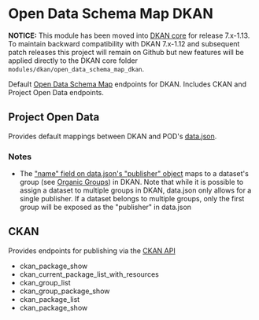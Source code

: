 Open Data Schema Map DKAN
=========================

**NOTICE:** This module has been moved into [DKAN core](https://github.com/NuCivic/dkan) for release 7.x-1.13. To maintain backward compatibility with DKAN 7.x-1.12 and subsequent patch releases this project will remain on Github but new features will be applied directly to the DKAN core folder `modules/dkan/open_data_schema_map_dkan`.

Default [Open Data Schema Map](https://github.com/NuCivic/open_data_schema_map) endpoints for DKAN. Includes CKAN and Project Open Data endpoints.

## Project Open Data

Provides default mappings between DKAN and POD's [data.json](https://project-open-data.cio.gov/v1.1/schema/).

### Notes

* The ["name" field on data.json's "publisher" object](https://project-open-data.cio.gov/v1.1/schema/#publisher) maps to a dataset's group (see [Organic Groups](https://www.drupal.org/project/og)) in DKAN. Note that while it is possible to assign a dataset to multiple groups in DKAN, data.json only allows for a single publisher. If a dataset belongs to multiple groups, only the first group will be exposed as the "publisher" in data.json

## CKAN

Provides endpoints for publishing via the [CKAN API](http://docs.ckan.org/en/latest/api/)

* ckan_package_show
* ckan_current_package_list_with_resources
* ckan_group_list
* ckan_group_package_show
* ckan_package_list
* ckan_package_show
